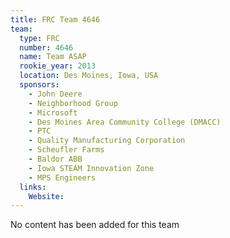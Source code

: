 ```yaml
---
title: FRC Team 4646
team:
  type: FRC
  number: 4646
  name: Team ASAP 
  rookie_year: 2013
  location: Des Moines, Iowa, USA
  sponsors:
    - John Deere
    - Neighborhood Group
    - Microsoft
    - Des Moines Area Community College (DMACC)
    - PTC
    - Quality Manufacturing Corporation
    - Scheufler Farms
    - Baldor ABB
    - Iowa STEAM Innovation Zone
    - MPS Engineers
  links:
    Website: 
---
```

No content has been added for this team